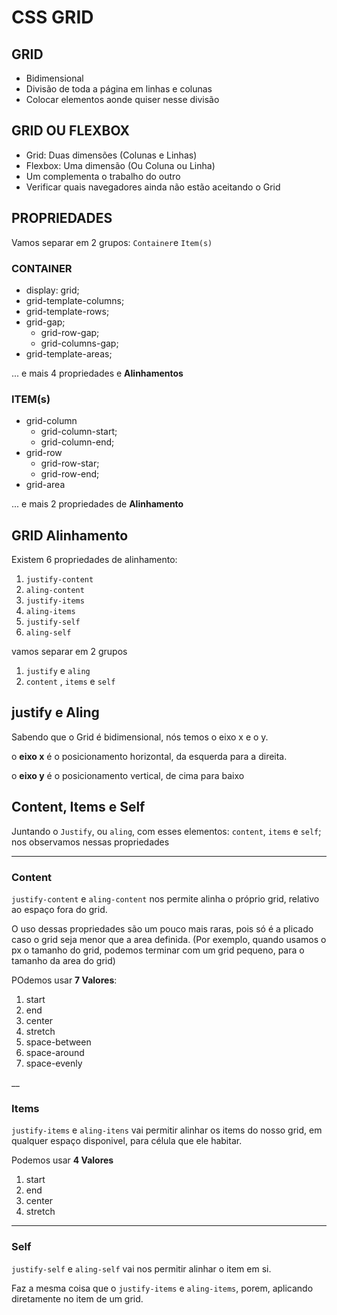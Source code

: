 # CSS GRID

## GRID

-   Bidimensional
-   Divisão de toda a página em linhas e colunas
-   Colocar elementos aonde quiser nesse divisão

## GRID OU FLEXBOX

-   Grid: Duas dimensões (Colunas e Linhas)
-   Flexbox: Uma dimensão (Ou Coluna ou Linha)
-   Um complementa o trabalho do outro
-   Verificar quais navegadores ainda não estão aceitando o Grid

## PROPRIEDADES

Vamos separar em 2 grupos:
`Container`e `Item(s)`

### CONTAINER

-   display: grid;
-   grid-template-columns;
-   grid-template-rows;
-   grid-gap;
    -   grid-row-gap;
    -   grid-columns-gap;
-   grid-template-areas;

... e mais 4 propriedades e **Alinhamentos**

### ITEM(s)

-   grid-column
    -   grid-column-start;
    -   grid-column-end;
-   grid-row
    -   grid-row-star;
    -   grid-row-end;
-   grid-area

... e mais 2 propriedades de **Alinhamento**

## GRID Alinhamento

Existem 6 propriedades de alinhamento:

1. `justify-content`
2. `aling-content`
3. `justify-items`
4. `aling-items`
5. `justify-self`
6. `aling-self`

vamos separar em 2 grupos

1. `justify` e `aling`
2. `content` , `items` e `self`

## justify e Aling

Sabendo que o Grid é bidimensional, nós temos o eixo x e o y.

o **eixo x** é o posicionamento horizontal, da esquerda para a direita.

o **eixo y** é o posicionamento vertical, de cima para baixo

## Content, Items e Self

Juntando o `Justify`, ou `aling`, com esses elementos: `content`, `items` e `self`; nos observamos
nessas propriedades

___
### Content

`justify-content` e `aling-content` nos permite alinha o próprio grid, relativo ao espaço fora do grid.

O uso dessas propriedades são um pouco mais raras, pois só é a plicado caso o grid seja menor que a area definida. (Por exemplo, quando usamos o px o tamanho do grid, podemos terminar com um grid pequeno, para o tamanho da area do grid)

POdemos usar **7 Valores**:

1. start
2. end
3. center
4. stretch
5. space-between
6. space-around
7. space-evenly

__
### Items

`justify-items` e `aling-itens` vai permitir alinhar os items do nosso grid, em qualquer espaço disponivel, para célula que ele habitar.

Podemos usar **4 Valores**

1. start
2. end
3. center
4. stretch

___
### Self

`justify-self` e `aling-self` vai nos permitir alinhar o item em si.

Faz a mesma coisa que o `justify-items` e `aling-items`, porem, aplicando diretamente no item de um grid. 